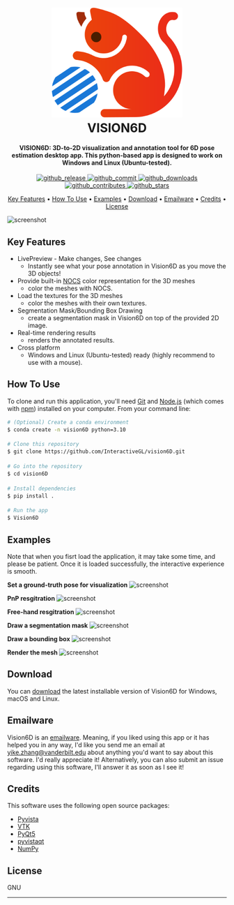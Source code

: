 <h1 align="center">
  <br>
  <a href=""><img src="./teaser/vision6D_logo.png" alt="Vision6D" width="300"></a>
  <br>
  VISION6D
  <br>
</h1>

<h4 align="center">VISION6D: 3D-to-2D visualization and annotation tool for 6D pose estimation desktop app. This python-based app is designed to work on Windows and Linux (Ubuntu-tested).</h4>

<p align="center">
  <a href="https://github.com/InteractiveGL/vision6D/releases">
    <img src="https://img.shields.io/github/v/release/InteractiveGL/vision6D"
         alt="github_release">
  </a>
  <!-- <a href="https://github.com/InteractiveGL/vision6D/blob/main/LICENSE">
    <img src="https://img.shields.io/github/license/InteractiveGL/vision6D"
         alt="github_license">
  </a> -->
  <a href="https://github.com/InteractiveGL/vision6D/blob/main/LICENSE">
    <img src="https://img.shields.io/github/last-commit/InteractiveGL/vision6D/main"
         alt="github_commit">
  </a>
  <a href="https://github.com/InteractiveGL/vision6D/">
    <img src="https://img.shields.io/github/downloads/InteractiveGL/vision6D/total"
         alt="github_downloads">
  </a>
  <a href="https://github.com/InteractiveGL/vision6D/graphs/contributors">
    <img src="https://img.shields.io/github/contributors/InteractiveGL/vision6D"
         alt="github_contributes">
  </a>
  <a href="https://github.com/InteractiveGL/vision6D">
    <img src="https://img.shields.io/github/stars/InteractiveGL/vision6D"
         alt="github_stars">
  </a>
</p>

<p align="center">
  <a href="#key-features">Key Features</a> •
  <a href="#how-to-use">How To Use</a> •
  <a href="#examples">Examples</a> •
  <a href="#download">Download</a> •
  <a href="#emailware">Emailware</a> •
  <a href="#credits">Credits</a> •
  <a href="#license">License</a>
</p>

![screenshot](./teaser/teaser.gif)

## Key Features

* LivePreview - Make changes, See changes
  - Instantly see what your pose annotation in Vision6D as you move the 3D objects!
* Provide built-in [NOCS](https://arxiv.org/abs/1901.02970) color representation for the 3D meshes
  - color the meshes with NOCS.
* Load the textures for the 3D meshes
  - color the meshes with their own textures.
* Segmentation Mask/Bounding Box Drawing
  - create a segmentation mask in Vision6D on top of the provided 2D image.
* Real-time rendering results
  - renders the annotated results.
* Cross platform
  - Windows and Linux (Ubuntu-tested) ready (highly recommend to use with a mouse).

## How To Use

To clone and run this application, you'll need [Git](https://git-scm.com) and [Node.js](https://nodejs.org/en/download/) (which comes with [npm](http://npmjs.com)) installed on your computer. From your command line:

```bash
# (Optional) Create a conda environment
$ conda create -n vision6D python=3.10

# Clone this repository
$ git clone https://github.com/InteractiveGL/vision6D.git

# Go into the repository
$ cd vision6D

# Install dependencies
$ pip install .

# Run the app
$ Vision6D
```

## Examples
Note that when you fisrt load the application, it may take some time, and please be patient. Once it is loaded successfully, the interactive experience is smooth.

**Set a ground-truth pose for visualization**
![screenshot](./teaser/set_ground_truth_pose.gif)

**PnP resgitration**
![screenshot](./teaser/pnp_register.gif)

**Free-hand resgitration**
![screenshot](./teaser/free_hand_registration.gif)

**Draw a segmentation mask**
![screenshot](./teaser/set_mask.gif)

**Draw a bounding box**
![screenshot](./teaser/set_bbox.gif)

**Render the mesh**
![screenshot](./teaser/mesh_render.gif)


## Download

You can [download](https://github.com/InteractiveGL/vision6D/releases/tag/0.3.9) the latest installable version of Vision6D for Windows, macOS and Linux.

## Emailware

Vision6D is an [emailware](https://en.wiktionary.org/wiki/emailware). Meaning, if you liked using this app or it has helped you in any way, I'd like you send me an email at <yike.zhang@vanderbilt.edu> about anything you'd want to say about this software. I'd really appreciate it! Alternatively, you can also submit an issue regarding using this software, I'll answer it as soon as I see it!

## Credits

This software uses the following open source packages:

- [Pyvista](https://docs.pyvista.org)
- [VTK](https://vtk.org/)
- [PyQt5](https://www.riverbankcomputing.com/static/Docs/PyQt5/)
- [pyvistaqt](https://github.com/pyvista/pyvistaqt)
- [NumPy](https://numpy.org/)

## License

GNU

---